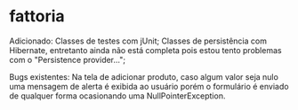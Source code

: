 # fattoria
Adicionado:
Classes de testes com jUnit;
Classes de persistência com Hibernate, entretanto ainda não está completa pois estou tento problemas com o "Persistence provider...";


Bugs existentes:
Na tela de adicionar produto, caso algum valor seja nulo uma mensagem de alerta é exibida ao usuário porém o formulário é enviado de qualquer forma ocasionando uma NullPointerException.
